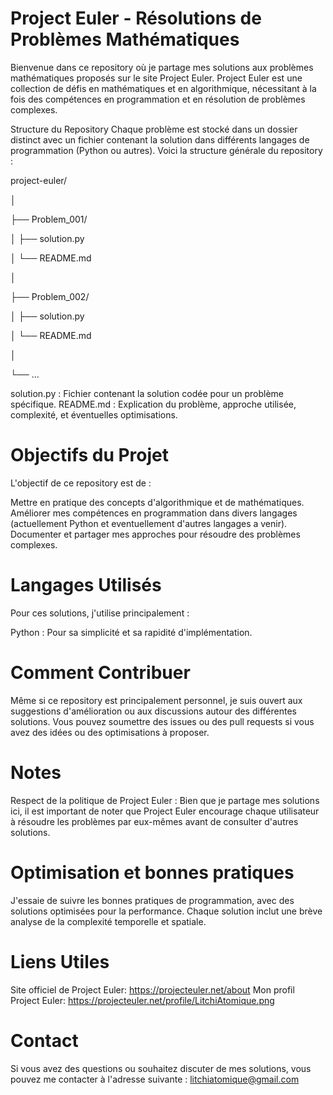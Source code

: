 # Project Euler - Résolutions de Problèmes Mathématiques
Bienvenue dans ce repository où je partage mes solutions aux problèmes mathématiques proposés sur le site Project Euler. Project Euler est une collection de défis en mathématiques et en algorithmique, nécessitant à la fois des compétences en programmation et en résolution de problèmes complexes.

Structure du Repository
Chaque problème est stocké dans un dossier distinct avec un fichier contenant la solution dans différents langages de programmation (Python ou autres). Voici la structure générale du repository :

project-euler/

│

├── Problem_001/

│   ├── solution.py

│   └── README.md

│

├── Problem_002/

│   ├── solution.py

│   └── README.md

│

└── ...

solution.py : Fichier contenant la solution codée pour un problème spécifique.
README.md : Explication du problème, approche utilisée, complexité, et éventuelles optimisations.



# Objectifs du Projet
L'objectif de ce repository est de :

Mettre en pratique des concepts d'algorithmique et de mathématiques.
Améliorer mes compétences en programmation dans divers langages (actuellement Python et eventuellement d'autres langages a venir).
Documenter et partager mes approches pour résoudre des problèmes complexes.

# Langages Utilisés
Pour ces solutions, j'utilise principalement :

Python : Pour sa simplicité et sa rapidité d'implémentation.

# Comment Contribuer
Même si ce repository est principalement personnel, je suis ouvert aux suggestions d'amélioration ou aux discussions autour des différentes solutions. Vous pouvez soumettre des issues ou des pull requests si vous avez des idées ou des optimisations à proposer.

# Notes
Respect de la politique de Project Euler : Bien que je partage mes solutions ici, il est important de noter que Project Euler encourage chaque utilisateur à résoudre les problèmes par eux-mêmes avant de consulter d'autres solutions.

# Optimisation et bonnes pratiques
J'essaie de suivre les bonnes pratiques de programmation, avec des solutions optimisées pour la performance. Chaque solution inclut une brève analyse de la complexité temporelle et spatiale.

# Liens Utiles
Site officiel de Project Euler: https://projecteuler.net/about
Mon profil Project Euler: https://projecteuler.net/profile/LitchiAtomique.png

# Contact
Si vous avez des questions ou souhaitez discuter de mes solutions, vous pouvez me contacter à l'adresse suivante : litchiatomique@gmail.com
